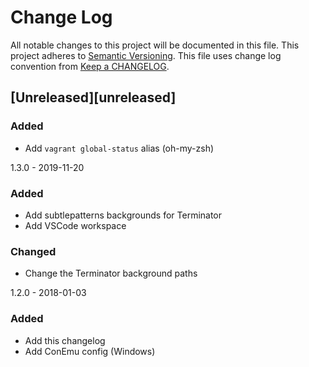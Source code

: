 # Change Log
All notable changes to this project will be documented in this file.
This project adheres to [Semantic Versioning](http://semver.org/).
This file uses change log convention from [Keep a CHANGELOG](http://keepachangelog.com).

## [Unreleased][unreleased]

### Added
- Add `vagrant global-status` alias (oh-my-zsh)

1.3.0 - 2019-11-20

### Added
- Add subtlepatterns backgrounds for Terminator
- Add VSCode workspace

### Changed
- Change the Terminator background paths

1.2.0 - 2018-01-03

### Added 
- Add this changelog
- Add ConEmu config (Windows)
